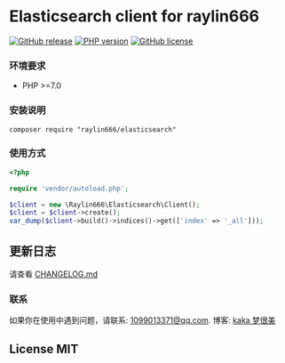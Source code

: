 # Elasticsearch client for raylin666

[![GitHub release](https://img.shields.io/github/release/raylin666/elasticsearch.svg)](https://github.com/raylin666/elasticsearch/releases)
[![PHP version](https://img.shields.io/badge/php-%3E%207.0-orange.svg)](https://github.com/php/php-src)
[![GitHub license](https://img.shields.io/badge/license-MIT-blue.svg)](#LICENSE)

### 环境要求

* PHP >=7.0

### 安装说明

```
composer require "raylin666/elasticsearch"
```

### 使用方式

```php
<?php

require 'vendor/autoload.php';

$client = new \Raylin666\Elasticsearch\Client();
$client = $client->create();
var_dump($client->build()->indices()->get(['index' => '_all']));

```

## 更新日志

请查看 [CHANGELOG.md](CHANGELOG.md)

### 联系

如果你在使用中遇到问题，请联系: [1099013371@qq.com](mailto:1099013371@qq.com). 博客: [kaka 梦很美](http://www.ls331.com)

## License MIT

